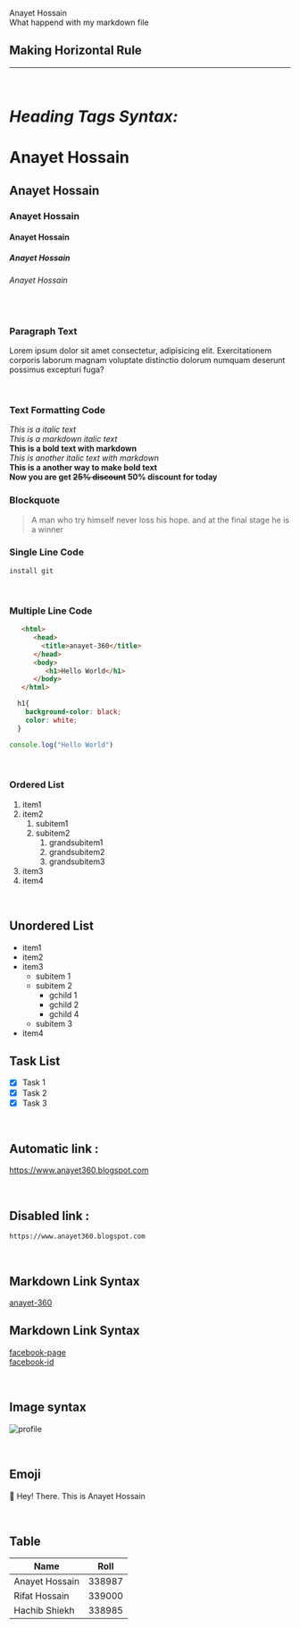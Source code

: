 <!--Hello markdown-->
Anayet Hossain  
What happend with my markdown file 

## Making Horizontal Rule

---

<br>

# ***Heading Tags Syntax:***

# Anayet Hossain
## Anayet Hossain
### Anayet Hossain
#### Anayet Hossain
##### Anayet Hossain
###### Anayet Hossain

<br>

### Paragraph Text
Lorem ipsum dolor sit amet consectetur, adipisicing elit. Exercitationem corporis laborum magnam voluptate distinctio dolorum numquam deserunt possimus excepturi fuga?

<br>

### **Text Formatting Code**
<i>This is a italic text </i>  
*This is a markdown italic text*  
**This is a bold text with markdown**   
_This is another italic text with markdown_  
__This is a another way to make bold text__  
**Now you are get ~~25% discount~~ 50% discount for today** 
<br>

### Blockquote
>A man who try himself never loss his hope. and at the final stage he is a winner

### Single Line Code
`install git`  

<br>

### Multiple Line Code
```html
   <html>
      <head>
        <title>anayet-360</title>
      </head>
      <body>
         <h1>Hello World</h1>
      </body>
   </html>
```  
```css
  h1{
    background-color: black;
    color: white;
  }
```

```javascript
console.log("Hello World")
```

<br>

### Ordered List
1. item1
2. item2
    1. subitem1
    2. subitem2
       1. grandsubitem1
       2. grandsubitem2
       3. grandsubitem3
3. item3 
4. item4

<br>

## Unordered List
<!--
Before an item create a hyphen (-)
After make hyphen make sure a space between item and hypen
Make 4 space for sub item
-->

- item1
- item2
- item3
    - subitem 1
    - subitem 2
        - gchild 1
        - gchild 2
        - gchild 4 
    - subitem 3
- item4

## Task List

- [x] Task 1
- [x] Task 2
- [x] Task 3

<br>

## Automatic link : 

https://www.anayet360.blogspot.com

<br>

## Disabled link : 

`https://www.anayet360.blogspot.com`

<!-- 
Markdown Link syantax :
[title](link)
-->

<br>

## Markdown Link Syntax 
[anayet-360](https://www.anayet360.blogspot.com)
## Markdown Link Syntax 
[facebook-page](https://www.facebook.com/anayetcse)  
[facebook-id](https://www.facebook.com/anayet360)

<br>

## Image syntax

![profile](img/bg-1.jpg)

<br>

## Emoji 

👋 Hey! There. This is Anayet Hossain

<br>

## Table

|Name|Roll|
|----|----|
|Anayet Hossain|338987|
|Rifat Hossain|339000|
|Hachib Shiekh|338985|